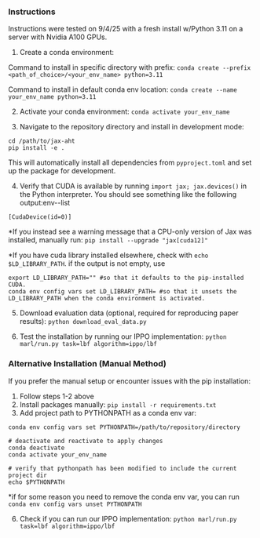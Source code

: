 ### Instructions
Instructions were tested on 9/4/25 with a fresh install w/Python 3.11 on a server with Nvidia A100 GPUs.

1. Create a conda environment: 

Command to install in specific directory with prefix:
 ```conda create --prefix <path_of_choice>/<your_env_name> python=3.11```

Command to install in default conda env location: 
```conda create --name your_env_name python=3.11```

2. Activate your conda environment:
```conda activate your_env_name```

3. Navigate to the repository directory and install in development mode:
```
cd /path/to/jax-aht
pip install -e .
```

This will automatically install all dependencies from `pyproject.toml` and set up the package for development.

4. Verify that CUDA is available by running `import jax; jax.devices()` in the Python interpreter.
You should see something like the following output:env--list
```
[CudaDevice(id=0)]
```

*If you instead see a warning message that a CPU-only version of Jax was installed, manually run: 
```pip install --upgrade "jax[cuda12]"```

*If you have cuda library installed elsewhere, check with `echo $LD_LIBRARY_PATH`. 
if the output is not empty, use
```
export LD_LIBRARY_PATH="" #so that it defaults to the pip-installed CUDA.
conda env config vars set LD_LIBRARY_PATH= #so that it unsets the LD_LIBRARY_PATH when the conda environment is activated.
```


5. Download evaluation data (optional, required for reproducing paper results):
```python download_eval_data.py```

6. Test the installation by running our IPPO implementation: 
```python marl/run.py task=lbf algorithm=ippo/lbf```

### Alternative Installation (Manual Method)

If you prefer the manual setup or encounter issues with the pip installation:

1. Follow steps 1-2 above
2. Install packages manually: `pip install -r requirements.txt`
3. Add project path to PYTHONPATH as a conda env var:
```
conda env config vars set PYTHONPATH=/path/to/repository/directory

# deactivate and reactivate to apply changes
conda deactivate 
conda activate your_env_name

# verify that pythonpath has been modified to include the current project dir
echo $PYTHONPATH
```

*if for some reason you need to remove the conda env var, you can run 
```conda env config vars unset PYTHONPATH```

6. Check if you can run our IPPO implementation: 
```python marl/run.py task=lbf algorithm=ippo/lbf```

